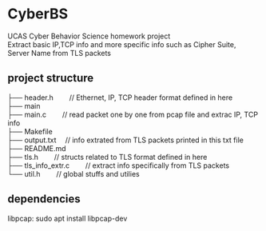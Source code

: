 # CyberBS

UCAS Cyber Behavior Science homework project </br>
Extract basic IP,TCP info and more specific info such as Cipher Suite, Server Name from TLS packets

## project structure

├── header.h &emsp;&emsp;// Ethernet, IP, TCP header format defined in here</br>
├── main</br>
├── main.c &emsp;&emsp;// read packet one by one from pcap file and extrac IP, TCP info</br>
├── Makefile</br>
├── output.txt &emsp;// info extrated from TLS packets printed in this txt file</br>
├── README.md</br>
├── tls.h &emsp;&emsp;// structs related to TLS format defined in here</br>
├── tls_info_extr.c &emsp;&emsp;// extract info specifically from TLS packets</br>
└── util.h &emsp;&emsp;// global stuffs and utilies

## dependencies

libpcap: sudo apt install libpcap-dev

